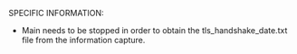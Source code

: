 SPECIFIC INFORMATION:

- Main needs to be stopped in order to obtain the tls_handshake_date.txt file from the information capture.